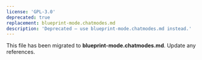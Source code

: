 ```yaml
---
license: 'GPL-3.0'
deprecated: true
replacement: blueprint-mode.chatmodes.md
description: 'Deprecated – use blueprint-mode.chatmodes.md instead.'
---
```


This file has been migrated to **blueprint-mode.chatmodes.md**. Update any references.
